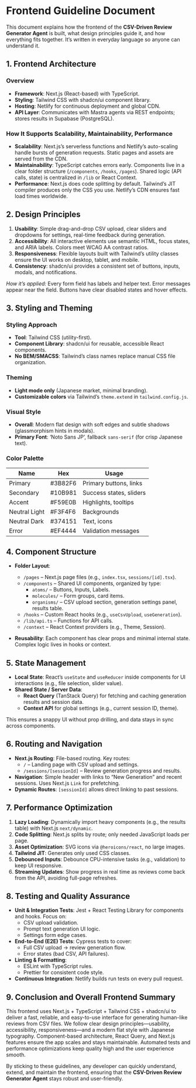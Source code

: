 # Frontend Guideline Document

This document explains how the frontend of the **CSV-Driven Review Generator Agent** is built, what design principles guide it, and how everything fits together. It’s written in everyday language so anyone can understand it.

## 1. Frontend Architecture

### Overview
- **Framework**: Next.js (React-based) with TypeScript.
- **Styling**: Tailwind CSS with shadcn/ui component library.
- **Hosting**: Netlify for continuous deployment and global CDN.
- **API Layer**: Communicates with Mastra agents via REST endpoints; stores results in Supabase (PostgreSQL).

### How It Supports Scalability, Maintainability, Performance
- **Scalability**: Next.js’s serverless functions and Netlify’s auto-scaling handle bursts of generation requests. Static pages and assets are served from the CDN.
- **Maintainability**: TypeScript catches errors early. Components live in a clear folder structure (`/components`, `/hooks`, `/pages`). Shared logic (API calls, state) is centralized in `/lib` or React Context.
- **Performance**: Next.js does code splitting by default. Tailwind’s JIT compiler produces only the CSS you use. Netlify’s CDN ensures fast load times worldwide.

## 2. Design Principles

1. **Usability**: Simple drag-and-drop CSV upload, clear sliders and dropdowns for settings, real-time feedback during generation.
2. **Accessibility**: All interactive elements use semantic HTML, focus states, and ARIA labels. Colors meet WCAG AA contrast ratios.
3. **Responsiveness**: Flexible layouts built with Tailwind’s utility classes ensure the UI works on desktop, tablet, and mobile.
4. **Consistency**: shadcn/ui provides a consistent set of buttons, inputs, modals, and notifications.

*How it’s applied:* Every form field has labels and helper text. Error messages appear near the field. Buttons have clear disabled states and hover effects.

## 3. Styling and Theming

### Styling Approach
- **Tool**: Tailwind CSS (utility-first).
- **Component Library**: shadcn/ui for reusable, accessible React components.
- **No BEM/SMACSS**: Tailwind’s class names replace manual CSS file organization.

### Theming
- **Light mode only** (Japanese market, minimal branding).
- **Customizable colors** via Tailwind’s `theme.extend` in `tailwind.config.js`.

### Visual Style
- **Overall**: Modern flat design with soft edges and subtle shadows (glassmorphism hints in modals).
- **Primary Font**: ‘Noto Sans JP’, fallback `sans-serif` (for crisp Japanese text).

### Color Palette
| Name          | Hex       | Usage                     |
| ------------- | --------- | ------------------------- |
| Primary       | #3B82F6   | Primary buttons, links    |
| Secondary     | #10B981   | Success states, sliders   |
| Accent        | #F59E0B   | Highlights, tooltips      |
| Neutral Light | #F3F4F6   | Backgrounds               |
| Neutral Dark  | #374151   | Text, icons               |
| Error         | #EF4444   | Validation messages       |


## 4. Component Structure

- **Folder Layout**:
  - `/pages` – Next.js page files (e.g., `index.tsx`, `sessions/[id].tsx`).
  - `/components` – Shared UI components, organized by type:
    - `atoms/` – Buttons, Inputs, Labels.
    - `molecules/` – Form groups, card items.
    - `organisms/` – CSV upload section, generation settings panel, results table.
  - `/hooks` – Custom React hooks (e.g., `useCsvUpload`, `useGeneration`).
  - `/lib/api.ts` – Functions for API calls.
  - `/context` – React Context providers (e.g., Theme, Session).

- **Reusability**: Each component has clear props and minimal internal state. Complex logic lives in hooks or context.

## 5. State Management

- **Local State**: React’s `useState` and `useReducer` inside components for UI interactions (e.g., file selection, slider value).
- **Shared State / Server Data**:
  - **React Query** (TanStack Query) for fetching and caching generation results and session data.
  - **Context API** for global settings (e.g., current session ID, theme).

This ensures a snappy UI without prop drilling, and data stays in sync across components.

## 6. Routing and Navigation

- **Next.js Routing**: File-based routing. Key routes:
  - `/` – Landing page with CSV upload and settings.
  - `/sessions/[sessionId]` – Review generation progress and results.
- **Navigation**: Simple header with links to “New Generation” and recent sessions. Uses Next.js `Link` for prefetching.
- **Dynamic Routes**: `[sessionId]` allows direct linking to past sessions.

## 7. Performance Optimization

1. **Lazy Loading**: Dynamically import heavy components (e.g., the results table) with Next.js `next/dynamic`.
2. **Code Splitting**: Next.js splits by route; only needed JavaScript loads per page.
3. **Asset Optimization**: SVG icons via `@heroicons/react`, no large images.
4. **Tailwind JIT**: Generates only used CSS classes.
5. **Debounced Inputs**: Debounce CPU-intensive tasks (e.g., validation) to keep UI responsive.
6. **Streaming Updates**: Show progress in real time as reviews come back from the API, avoiding full-page refreshes.

## 8. Testing and Quality Assurance

- **Unit & Integration Tests**: Jest + React Testing Library for components and hooks. Focus on:
  - CSV upload validation.
  - Prompt text generation UI logic.
  - Settings form edge cases.
- **End-to-End (E2E) Tests**: Cypress tests to cover:
  - Full CSV upload → review generation flow.
  - Error states (bad CSV, API failures).
- **Linting & Formatting**:
  - ESLint with TypeScript rules.
  - Prettier for consistent code style.
- **Continuous Integration**: Netlify builds run tests on every pull request.

## 9. Conclusion and Overall Frontend Summary

This frontend uses Next.js + TypeScript + Tailwind CSS + shadcn/ui to deliver a fast, reliable, and easy-to-use interface for generating human-like reviews from CSV files. We follow clear design principles—usability, accessibility, responsiveness—and a modern flat style with Japanese typography. Component-based architecture, React Query, and Next.js features ensure the app scales and stays maintainable. Automated tests and performance optimizations keep quality high and the user experience smooth.  

By sticking to these guidelines, any developer can quickly understand, extend, and maintain the frontend, ensuring that the **CSV-Driven Review Generator Agent** stays robust and user-friendly.